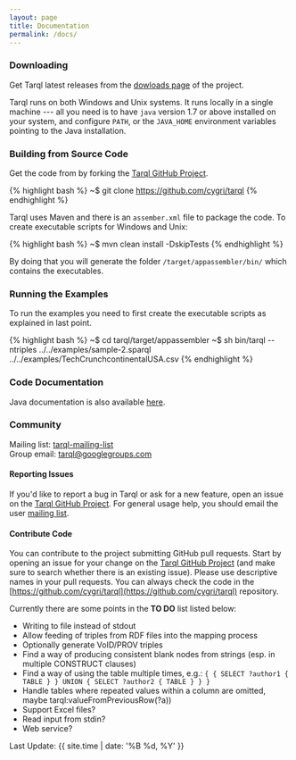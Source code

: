 ```yaml
---
layout: page
title: Documentation
permalink: /docs/
---
```



### Downloading

Get Tarql latest releases from the [dowloads page](https://github.com/tarql/tarql/releases) of the project.

Tarql runs on both Windows and Unix systems. It runs locally in a single machine --- all you need is to have `java` version 1.7 or above installed on your system, 
and configure `PATH`, or the `JAVA_HOME` environment variables pointing to the Java installation.

### Building from Source Code

Get the code from by forking the [Tarql GitHub Project](http://github.com/cygri/tarql).

{% highlight bash %}
~$ git clone https://github.com/cygri/tarql
{% endhighlight %}

Tarql uses Maven and there is an `assember.xml` file to package the code. To create executable scripts for Windows and Unix:

{% highlight bash %}
~$ mvn clean install -DskipTests
{% endhighlight %}

By doing that you will generate the folder `/target/appassembler/bin/` which contains the executables.

### Running the Examples

To run the examples you need to first create the executable scripts as explained in last point.

{% highlight bash %}
~$ cd tarql/target/appassembler
~$ sh bin/tarql --ntriples ../../examples/sample-2.sparql ../../examples/TechCrunchcontinentalUSA.csv
{% endhighlight %}

### Code Documentation

Java documentation is also available [here](/javadocs/index.html).

### Community

Mailing list: [tarql-mailing-list](https://groups.google.com/d/forum/tarql) <br>
Group email: [tarql@googlegroups.com](mailto:tarql@googlegroups.com)

#### Reporting Issues

If you'd like to report a bug in Tarql or ask for a new feature, open an issue on the [Tarql GitHub Project](https://github.com/cygri/tarql/issues). For general usage help, you should email the user [mailing list](https://groups.google.com/d/forum/tarql).

#### Contribute Code

You can contribute to the project submitting GitHub pull requests. Start by opening an issue for your change on the [Tarql GitHub Project](https://github.com/cygri/tarql/issues) (and make sure to search whether
there is an existing issue). Please use descriptive names in your pull requests. You can always check the code in the [https://github.com/cygri/tarql](https://github.com/cygri/tarql) repository.

Currently there are some points in the **TO DO** list listed below:

* Writing to file instead of stdout
* Allow feeding of triples from RDF files into the mapping process
* Optionally generate VoID/PROV triples
* Find a way of producing consistent blank nodes from strings (esp. in multiple CONSTRUCT clauses)
* Find a way of using the table multiple times, e.g.: `{ { SELECT ?author1 { TABLE } } UNION { SELECT ?author2 { TABLE } } }`
* Handle tables where repeated values within a column are omitted, maybe tarql:valueFromPreviousRow(?a))
* Support Excel files?
* Read input from stdin?
* Web service?


Last Update: {{ site.time | date: '%B %d, %Y' }}
